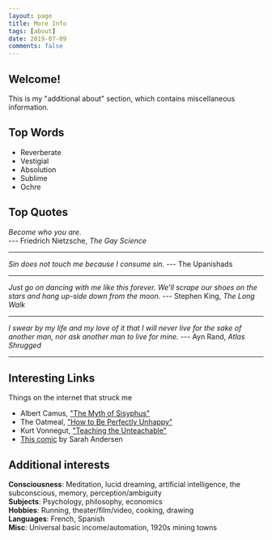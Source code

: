 ```yaml
---
layout: page
title: More Info
tags: [about]
date: 2019-07-09
comments: false
---
```


## Welcome!

This is my "additional about" section, which contains miscellaneous information.

## Top Words

* Reverberate
* Vestigial
* Absolution
* Sublime
* Ochre

## Top Quotes
<i>Become who you are.</i>  
--- Friedrich Nietzsche, <i>The Gay Science</i>
<hr>  
<i>Sin does not touch me because I consume sin.</i> 
--- The Upanishads
<hr>
<i>Just go on dancing with me like this forever. We'll scrape our shoes on the stars and hang up-side down from the moon.</i>  
--- Stephen King, <i>The Long Walk</i> 
<hr>
<i>I swear by my life and my love of it that I will never live for the sake of another man, nor ask another man to live for mine.</i>   
--- Ayn Rand, <i>Atlas Shrugged</i>  
<hr>

## Interesting Links
Things on the internet that struck me
* Albert Camus, ["The Myth of Sisyphus"](http://dbanach.com/sisyphus.htm)
* The Oatmeal, ["How to Be Perfectly Unhappy"](https://theoatmeal.com/comics/unhappy)
* Kurt Vonnegut, ["Teaching the Unteachable"](https://archive.nytimes.com/www.nytimes.com/books/97/09/28/lifetimes/vonnegut-teaching.html)
* [This comic](https://sarahcandersen.com/post/170457438301) by Sarah Andersen

## Additional interests

<b>Consciousness</b>: Meditation, lucid dreaming, artificial intelligence, the subconscious, memory, perception/ambiguity   
<b>Subjects</b>: Psychology, philosophy, economics  
<b>Hobbies</b>: Running, theater/film/video, cooking, drawing  
<b>Languages</b>: French, Spanish  
<b>Misc</b>: Universal basic income/automation, 1920s mining towns  
